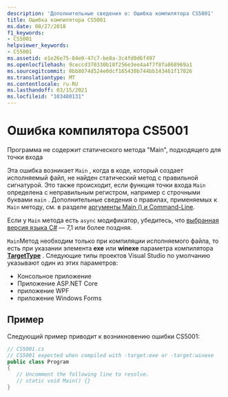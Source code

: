 ```yaml
---
description: 'Дополнительные сведения о: Ошибка компилятора CS5001'
title: Ошибка компилятора CS5001
ms.date: 08/27/2018
f1_keywords:
- CS5001
helpviewer_keywords:
- CS5001
ms.assetid: e1e26e75-84e0-47c7-be8a-3c4fd0d6f497
ms.openlocfilehash: 9ceccd370330b18f256e3ee4a4f7f8fa868969a1
ms.sourcegitcommit: 0bb8074d524e0dcf165430b744bb143461f17026
ms.translationtype: MT
ms.contentlocale: ru-RU
ms.lasthandoff: 03/15/2021
ms.locfileid: "103480131"
---
```

# <a name="compiler-error-cs5001"></a>Ошибка компилятора CS5001

Программа не содержит статического метода "Main", подходящего для точки входа

Эта ошибка возникает `Main` , когда в коде, который создает исполняемый файл, не найден статический метод с правильной сигнатурой. Это также происходит, если функция точки входа `Main` определена с неправильным регистром, например с строчными буквами `main` . Дополнительные сведения о правилах, применяемых к `Main` методу, см. в разделе [аргументы Main () и Command-Line](../programming-guide/main-and-command-args/index.md).

Если у `Main` метода есть `async` модификатор, убедитесь, что [выбранная версия языка C#](../language-reference/configure-language-version.md) — 7,1 или более поздняя.

`Main`Метод необходим только при компиляции исполняемого файла, то есть при указании элемента **exe** или **winexe** параметра компилятора [**TargetType**](../language-reference/compiler-options/output.md#targettype) . Следующие типы проектов Visual Studio по умолчанию указывают один из этих параметров:

- Консольное приложение
- Приложение ASP.NET Core
- приложение WPF
- приложение Windows Forms

## <a name="example"></a>Пример

Следующий пример приводит к возникновению ошибки CS5001:
  
```csharp
// CS5001.cs
// CS5001 expected when compiled with -target:exe or -target:winexe
public class Program
{
   // Uncomment the following line to resolve.
   // static void Main() {}
}
```  
